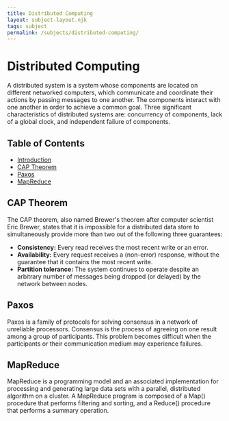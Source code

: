 ```yaml
---
title: Distributed Computing
layout: subject-layout.njk
tags: subject
permalink: /subjects/distributed-computing/
---
```


# Distributed Computing

A distributed system is a system whose components are located on different networked computers, which communicate and coordinate their actions by passing messages to one another. The components interact with one another in order to achieve a common goal. Three significant characteristics of distributed systems are: concurrency of components, lack of a global clock, and independent failure of components.

## Table of Contents

*   [Introduction](#distributed-computing)
*   [CAP Theorem](#cap-theorem)
*   [Paxos](#paxos)
*   [MapReduce](#mapreduce)

## CAP Theorem

The CAP theorem, also named Brewer's theorem after computer scientist Eric Brewer, states that it is impossible for a distributed data store to simultaneously provide more than two out of the following three guarantees:

*   **Consistency:** Every read receives the most recent write or an error.
*   **Availability:** Every request receives a (non-error) response, without the guarantee that it contains the most recent write.
*   **Partition tolerance:** The system continues to operate despite an arbitrary number of messages being dropped (or delayed) by the network between nodes.

## Paxos

Paxos is a family of protocols for solving consensus in a network of unreliable processors. Consensus is the process of agreeing on one result among a group of participants. This problem becomes difficult when the participants or their communication medium may experience failures.

## MapReduce

MapReduce is a programming model and an associated implementation for processing and generating large data sets with a parallel, distributed algorithm on a cluster. A MapReduce program is composed of a Map() procedure that performs filtering and sorting, and a Reduce() procedure that performs a summary operation.